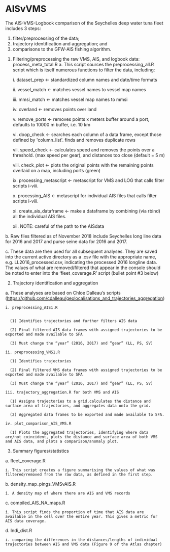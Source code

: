 # AISvVMS
The AIS-VMS-Logbook comparison of the Seychelles deep water tuna fleet includes 3 steps: 
1) filter/preprocessing of the data; 
2) trajectory identification and aggregation; and
3) comparisons to the GFW-AIS fishing algorithm.

1. Filtering/preprocessing the raw VMS, AIS, and logbook data: process_meta_total.R
  a. This script sources the preprocessing_all.R script which is itself numerous functions to filter the data, including:
  
    i. dataset_prep  <- standardized column names and date/time formats
  
    ii. vessel_match <- matches vessel names to vessel map names
  
    iii. mmsi_match   <- matches vessel map names to mmsi
  
    iv. overland         <- removes points over land
  
    v. remove_ports <- removes points x meters buffer around a port, defaults to 10000 m buffer, i.e. 10 km
    
    vi. doop_check   <- searches each column of a data frame, except those defined by 'column_list'. finds and removes duplicate rows
    
    vii. speed_check  <- calculates speed and removes the points over a threshold. (max speed per gear), and distances too close (default = 5 m)
    
    viii. check_plot     <- plots the original points with the remaining points overlaid on a map, including ports (green)
    
    ix. processing_metascript <- metascript for VMS and LOG that calls filter scripts i-viii.
    
    x. processing_AIS <- metascript for individual AIS files that calls filter scripts i-viii. 
    
    xi. create_ais_dataframe <- make a dataframe by combining (via rbind) all the individual AIS files.
    
    xii. NOTE: careful of the path to the AISdata
  
  b. Raw files filtered as of November 2018 include Seychelles long line data for 2016 and 2017 and purse seine data for 2016 and 2017.

  c. These data are then used for all subsequent analyses. They are saved into the current active directory as a .csv file with the appropriate name, e.g. LL2016_processed.csv, indicating the processed 2016 longline data. The values of what are removed/filtered that appear in the console should be noted to enter into the ‘fleet_coverage.R’ script (bullet point #3 below)

2. Trajectory identification and aggregation

  a. These analyses are based on Chloe Dalleau’s scripts (https://github.com/cdalleau/geolocalisations_and_trajectories_aggregation)

    i. preprocessing_AIS1.R

    
      (1) Identifies trajectories and further filters AIS data
    
      (2) Final filtered AIS data frames with assigned trajectories to be exported and made available to SFA
    
      (3) Must change the “year” (2016, 2017) and “gear” (LL, PS, SV)
    
    ii. preprocessing_VMS1.R

      (1) Identifies trajectories

      (2) Final filtered VMS data frames with assigned trajectories to be exported and made available to SFA

      (3) Must change the “year” (2016, 2017) and “gear” (LL, PS, SV)

    iii. trajectory_aggregation.R for both VMS and AIS

      (1) Assigns trajectories to a grid,calculates the distance and surface area of trajectories, and aggregates data onto the grid.
  
      (2) Aggregated data frames to be exported and made available to SFA.

    iv. plot_comparison_AIS_VMS.R
      
      (1) Plots the aggregated trajectories, identifying where data are/not coincident, plots the distance and surface area of both VMS and AIS data, and plots a comparison/anomaly plot.

3. Summary figures/statistics
  
  a. fleet_coverage.R

    i. This script creates a figure summarising the values of what was filtered/removed from the raw data, as defined in the first step.

  b. density_map_pings_VMSvAIS.R

    i. A density map of where there are AIS and VMS records

  c. compiled_AIS_NA_maps.R

    i. This script finds the proportion of time that AIS data are available in the cell over the entire year. This gives a metric for AIS data coverage. 

  d. Indi_dist.R

    i. comparing the differences in the distances/lengths of individual trajectories between AIS and VMS data (Figure 9 of the Atlas chapter)





